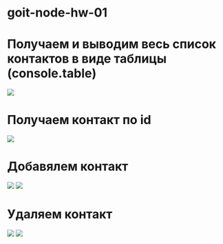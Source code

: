 # goit-node-hw-01

# Получаем и выводим весь список контактов в виде таблицы (console.table)

<img src="https://monosnap.com/image/jIi67KrOS4ygmMKhbmZq5VRa1Z22BN"/>

# Получаем контакт по id

<img src="https://monosnap.com/file/A0DAI2ELaMHrQIMtt8zToZUSsNlSzy"/>

# Добавялем контакт

<img src="https://monosnap.com/file/saDWGk9I59quAyLp6rS2czmXB3rUJN"/>
<img src="https://monosnap.com/file/0JJncinvO50zD98xVSsyHmQOftgacz"/>

# Удаляем контакт

<img src="https://monosnap.com/file/ndbIR1I174B0GXupTNF8TwMKuaDQ2T"/>
<img src="https://monosnap.com/file/TdJWAafGWmC8dEBIbdFL3C81AyfOc0"/>
